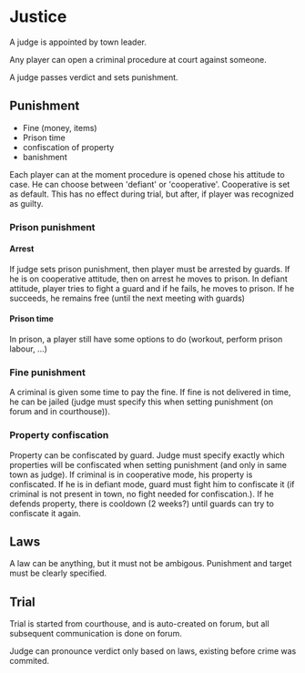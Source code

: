 
# Justice

A judge is appointed by town leader.

Any player can open a criminal procedure at court against someone. 

A judge passes verdict and sets punishment.

## Punishment

* Fine (money, items)
* Prison time
* confiscation of property
* banishment

Each player can at the moment procedure is opened chose his attitude to case. He can choose between 'defiant' or 'cooperative'. Cooperative is set as default. This has no effect during trial, but after, if player was recognized as guilty.

### Prison punishment

#### Arrest

If judge sets prison punishment, then player must be arrested by guards. If he is on cooperative attitude, then on arrest he moves to prison. In defiant attitude, player tries to fight a guard and if he fails, he moves to prison. If he succeeds, he remains free (until the next meeting with guards)

#### Prison time

In prison, a player still have some options to do (workout, perform prison labour, ...)

### Fine punishment

A criminal is given some time to pay the fine. If fine is not delivered in time, he can be jailed (judge must specify this when setting punishment (on forum and in courthouse)).

### Property confiscation

Property can be confiscated by guard. Judge must specify exactly which properties will be confiscated when setting punishment (and only in same town as judge). If criminal is in cooperative mode, his property is confiscated. If he is in defiant mode, guard must fight him to confiscate it (if criminal is not present in town, no fight needed for confiscation.). If he defends property, there is cooldown (2 weeks?) until guards can try to confiscate it again.

## Laws

A law can be anything, but it must not be ambigous. Punishment and target must be clearly specified. 

## Trial

Trial is started from courthouse, and is auto-created on forum, but all subsequent communication is done on forum.

Judge can pronounce verdict only based on laws, existing before crime was commited. 